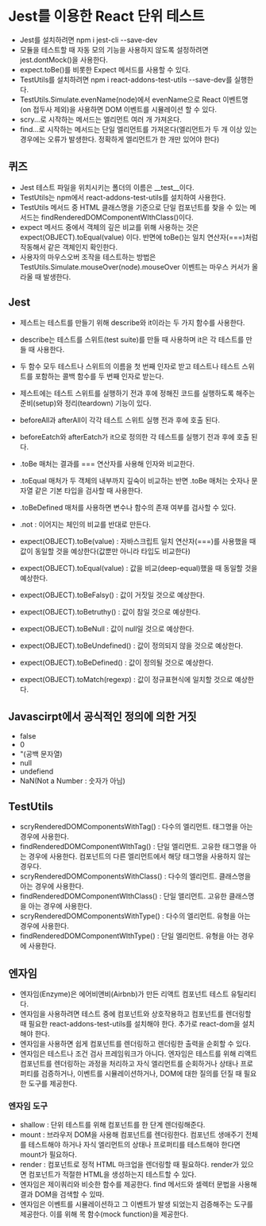 
# Jest를 이용한 React 단위 테스트
- Jest를 설치하려면 npm i jest-cli --save-dev
- 모듈을 테스트할 때 자동 모의 기능을 사용하지 않도록 설정하려면 jest.dontMock()을 사용한다.
- expect.toBe()를 비롯한 Expect 메서드를 사용할 수 있다.
- TestUtils를 설치하려면 npm i react-addons-test-utils --save-dev를 실행한다.
- TestUtils.Simulate.evenName(node)에서 evenName으로 React 이벤트명(on 접두사 제외)을 사용하면 DOM 이벤트를 시뮬레이션 할 수 있다.
- scry...로 시작하는 메서드는 엘리먼트 여러 개 가져온다.
- find...로 시작하는 메서드는 단일 엘리먼트를 가져온다(엘리먼트가 두 개 이상 있는 경우에는 오류가 발생한다. 정확하게 엘리먼트가 한 개만 있어야 한다)

## 퀴즈
- Jest 테스트 파일을 위치시키는 폴더의 이름은 __test__이다.
- TestUtils는 npm에서 react-addons-test-utils를 설치하여 사용한다.
- TestUtils 메서드 중 HTML 클래스명을 기준으로 단일 컴포넌트를 찾을 수 있는 메서드는 findRenderedDOMComponentWIthClass()이다.
- expect 메서드 중에서 객체의 깊은 비교를 위해 사용하는 것은 expect(OBJECT).toEqual(value) 이다. 반면에 toBe()는 일치 연산자(===)처럼 작동해서 같은 객체인지 확인한다.
- 사용자의 마우스오버 조작을 테스트하는 방법은 TestUtils.Simulate.mouseOver(node).mouseOver 이벤트는 마우스 커서가 올라올 때 발생한다.

## Jest
- 제스트는 테스트를 만들기 위해 describe와 it이라는 두 가지 함수를 사용한다.
- describe는 테스트를 스위트(test suite)를 만들 때 사용하며 it은 각 테스트를 만들 때 사용한다.
- 두 함수 모두 테스트나 스위트의 이름을 첫 번째 인자로 받고 테스트나 테스트 스위트를 포함하는 콜백 함수를 두 번째 인자로 받는다.
- 제스트에는 테스트 스위트를 실행하기 전과 후에 정해진 코드를 실행하도록 해주는 준비(setup)와 정리(teardown) 기능이 있다.
- beforeAll과 afterAll이 각각 테스트 스위트 실행 전과 후에 호출 된다.
- beforeEatch와 afterEatch가 it으로 정의한 각 테스트를 실행기 전과 후에 호출 된다.
- .toBe 매처는 결과를 === 연산자를 사용해 인자와 비교한다.
- .toEqual 매처가 두 객체의 내부까지 깊숙이 비교하는 반면 .toBe 매처는 숫자나 문자열 같은 기본 타입을 검사할 때 사용한다.
- .toBeDefined 매처를 사용하면 변수나 함수의 존재 여부를 검사할 수 있다.

- .not : 이어지는 체인의 비교를 반대로 만든다.
- expect(OBJECT).toBe(value) : 자바스크립트 일치 연산자(===)를 사용했을 때 값이 동일할 것을 예상한다(값뿐만 아니라 타입도 비교한다)
- expect(OBJECT).toEqual(value) : 값을 비교(deep-equal)했을 때 동일할 것을 예상한다.
- expect(OBJECT).toBeFalsy() : 값이 거짓일 것으로 예상한다.
- expect(OBJECT).toBetruthy() : 값이 참일 것으로 예상한다.
- expect(OBJECT).toBeNull : 값이 null일 것으로 예상한다.
- expect(OBJECT).toBeUndefined() : 값이 정의되지 않을 것으로 예상한다.
- expect(OBJECT).toBeDefined() : 값이 정의될 것으로 예상한다.
- expect(OBJECT).toMatch(regexp) : 값이 정규표현식에 일치할 것으로 예상한다.

## Javascirpt에서 공식적인 정의에 의한 거짓
- false
- 0
- "(공백 문자열)
- null
- undefiend
- NaN(Not a Number : 숫자가 아님)

## TestUtils
- scryRenderedDOMComponentsWithTag() : 다수의 엘리먼트. 태그명을 아는 경우에 사용한다.
- findRenderedDOMComponentWIthTag() : 단일 엘리먼트. 고유한 태그명을 아는 경우에 사용한다. 컴포넌트의 다른 엘리먼트에서 해당 태그명을 사용하지 않는 경우다.
- scryRenderedDOMComponentsWithClass() : 다수의 엘리먼트. 클래스명을 아는 경우에 사용한다.
- findRenderedDOMComponentWIthClass() : 단일 앨리먼트. 고유한 클래스명을 아는 경우에 사용한다.
- scryRenderedDOMComponentsWithType() : 다수의 엘리먼트. 유형을 아는 경우에 사용한다.
- findRenderedDOMComponentWIthType() : 단일 엘리먼트. 유형을 아는 경우에 사용한다.

## 엔자임
- 엔자임(Enzyme)은 에어비앤비(Airbnb)가 만든 리액트 컴포넌트 테스트 유틸리티다. 
- 엔자임을 사용하려면 테스트 중에 컴포넌트와 상호작용하고 컴포넌트를 렌더링할 때 필요한 react-addons-test-utils를 설치해야 한다. 추가로 react-dom을 설치해야 한다.
- 엔자임을 사용하면 쉽게 컴포넌트를 렌더링하고 렌더링한 출력을 순회할 수 있다.
- 엔자임은 테스트나 조건 검사 프레임워크가 아니다. 엔자임은 테스트를 위해 리액트 컴포넌트를 렌더링하는 과정을 처리하고 자식 엘리먼트를 순회하거나 상태나 프로퍼티를 검증하거나, 이벤트를 시뮬레이션하거나, DOM에 대한 질의를 던질 때 필요한 도구를 제공한다.

### 엔자임 도구
- shallow : 단위 테스트를 위해 컴포넌트를 한 단계 렌더링해준다.
- mount : 브라우저 DOM을 사용해 컴포넌트를 렌더링한다. 컴포넌트 생애주기 전체를 테스트해야 하거나 자식 엘리먼트의 상태나 프로퍼티를 테스트해야 한다면 mount가 필요하다.
- render : 컴포넌트로 정적 HTML 마크업을 렌더링할 때 필요하다. render가 있으면 컴포넌트가 적절한 HTML을 생성하는지 테스트할 수 있다.
- 엔자임은 제이쿼리와 비슷한 함수를 제공한다. find 메서드와 셀렉터 문법을 사용해 결과 DOM을 검색할 수 있따.
- 엔자임은 이벤트를 시뮬레이션하고 그 이벤트가 발생 되었는지 검증해주는 도구를 제공한다. 이를 위해 목 함수(mock function)을 제공한다.

